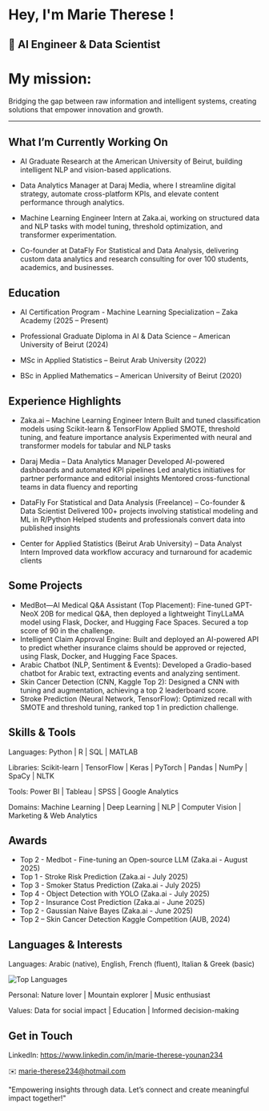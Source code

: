 # Hey, I'm Marie Therese ! 

## 🤖 **AI Engineer & Data Scientist**

# My mission: 

Bridging the gap between raw information and intelligent systems, creating solutions that empower innovation and growth.

---


## What I’m Currently Working On
- AI Graduate Research at the American University of Beirut, building intelligent NLP and vision-based applications.

- Data Analytics Manager at Daraj Media, where I streamline digital strategy, automate cross-platform KPIs, and elevate content performance through analytics.

- Machine Learning Engineer Intern at Zaka.ai, working on structured data and NLP tasks with model tuning, threshold optimization, and transformer experimentation.

- Co-founder at DataFly For Statistical and Data Analysis, delivering custom data analytics and research consulting for over 100 students, academics, and businesses.

## Education
- AI Certification Program - Machine Learning Specialization – Zaka Academy (2025 – Present)

- Professional Graduate Diploma in AI & Data Science – American University of Beirut (2024)

- MSc in Applied Statistics – Beirut Arab University (2022)

- BSc in Applied Mathematics – American University of Beirut (2020)

## Experience Highlights
- Zaka.ai – Machine Learning Engineer Intern
  Built and tuned classification models using Scikit-learn & TensorFlow
  Applied SMOTE, threshold tuning, and feature importance analysis
  Experimented with neural and transformer models for tabular and NLP tasks

- Daraj Media – Data Analytics Manager
  Developed AI-powered dashboards and automated KPI pipelines
  Led analytics initiatives for partner performance and editorial insights
  Mentored cross-functional teams in data fluency and reporting

 - DataFly For Statistical and Data Analysis (Freelance) – Co-founder & Data Scientist
 Delivered 100+ projects involving statistical modeling and ML in R/Python
 Helped students and professionals convert data into published insights

- Center for Applied Statistics (Beirut Arab University) – Data Analyst Intern
  Improved data workflow accuracy and turnaround for academic clients

 ## Some Projects
- MedBot—AI Medical Q&A Assistant (Top Placement): Fine-tuned GPT-NeoX 20B for medical Q&A, then deployed a lightweight TinyLLaMA model using Flask, Docker, and Hugging Face Spaces. Secured a top score of 90 in the challenge. 
- Intelligent Claim Approval Engine: Built and deployed an AI-powered API to predict whether insurance claims should be approved or rejected, using Flask, Docker, and Hugging Face Spaces. 
- Arabic Chatbot (NLP, Sentiment & Events): Developed a Gradio-based chatbot for Arabic text, extracting events and analyzing sentiment. 
- Skin Cancer Detection (CNN, Kaggle Top 2): Designed a CNN with tuning and augmentation, achieving a top 2 leaderboard score. 
- Stroke Prediction (Neural Network, TensorFlow): Optimized recall with SMOTE and threshold tuning, ranked top 1 in prediction challenge. 

## Skills & Tools
Languages: Python | R | SQL | MATLAB

Libraries: Scikit-learn | TensorFlow | Keras | PyTorch | Pandas | NumPy | SpaCy | NLTK

Tools: Power BI | Tableau | SPSS | Google Analytics

Domains: Machine Learning | Deep Learning | NLP | Computer Vision | Marketing & Web Analytics

## Awards
- Top 2 - Medbot - Fine-tuning an Open-source LLM (Zaka.ai - August 2025)
- Top 1 - Stroke Risk Prediction (Zaka.ai - July 2025) 
- Top 3 - Smoker Status Prediction (Zaka.ai - July 2025) 
- Top 4 - Object Detection with YOLO (Zaka.ai - July 2025) 
- Top 2 - Insurance Cost Prediction (Zaka.ai - June 2025) 
- Top 2 - Gaussian Naive Bayes (Zaka.ai - June 2025)
- Top 2 – Skin Cancer Detection Kaggle Competition (AUB, 2024)



## Languages & Interests
Languages: Arabic (native), English, French (fluent), Italian & Greek (basic)

![Top Languages](https://github-readme-stats.vercel.app/api/top-langs/?username=younan-marietherese&layout=compact&theme=blueberry)

Personal: Nature lover | Mountain explorer  | Music enthusiast

Values: Data for social impact | Education | Informed decision-making

## Get in Touch
LinkedIn:
https://www.linkedin.com/in/marie-therese-younan234



✉️ marie-therese234@hotmail.com

"Empowering insights through data. Let’s connect and create meaningful impact together!"

